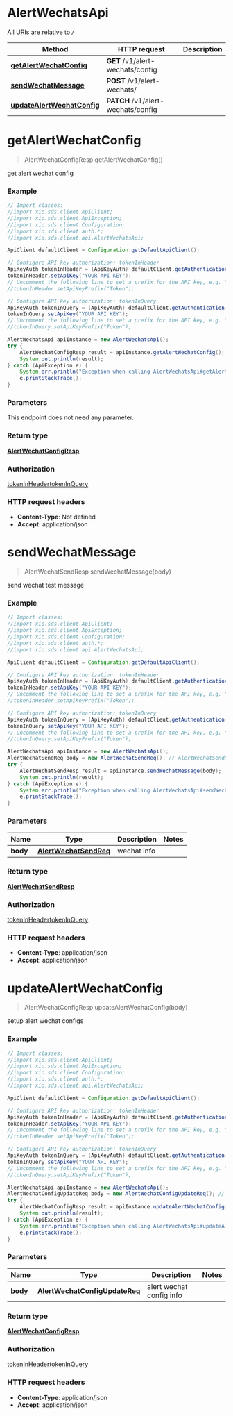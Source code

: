 # AlertWechatsApi

All URIs are relative to */*

Method | HTTP request | Description
------------- | ------------- | -------------
[**getAlertWechatConfig**](AlertWechatsApi.md#getAlertWechatConfig) | **GET** /v1/alert-wechats/config | 
[**sendWechatMessage**](AlertWechatsApi.md#sendWechatMessage) | **POST** /v1/alert-wechats/ | 
[**updateAlertWechatConfig**](AlertWechatsApi.md#updateAlertWechatConfig) | **PATCH** /v1/alert-wechats/config | 

<a name="getAlertWechatConfig"></a>
# **getAlertWechatConfig**
> AlertWechatConfigResp getAlertWechatConfig()



get alert wechat config

### Example
```java
// Import classes:
//import xio.sds.client.ApiClient;
//import xio.sds.client.ApiException;
//import xio.sds.client.Configuration;
//import xio.sds.client.auth.*;
//import xio.sds.client.api.AlertWechatsApi;

ApiClient defaultClient = Configuration.getDefaultApiClient();

// Configure API key authorization: tokenInHeader
ApiKeyAuth tokenInHeader = (ApiKeyAuth) defaultClient.getAuthentication("tokenInHeader");
tokenInHeader.setApiKey("YOUR API KEY");
// Uncomment the following line to set a prefix for the API key, e.g. "Token" (defaults to null)
//tokenInHeader.setApiKeyPrefix("Token");

// Configure API key authorization: tokenInQuery
ApiKeyAuth tokenInQuery = (ApiKeyAuth) defaultClient.getAuthentication("tokenInQuery");
tokenInQuery.setApiKey("YOUR API KEY");
// Uncomment the following line to set a prefix for the API key, e.g. "Token" (defaults to null)
//tokenInQuery.setApiKeyPrefix("Token");

AlertWechatsApi apiInstance = new AlertWechatsApi();
try {
    AlertWechatConfigResp result = apiInstance.getAlertWechatConfig();
    System.out.println(result);
} catch (ApiException e) {
    System.err.println("Exception when calling AlertWechatsApi#getAlertWechatConfig");
    e.printStackTrace();
}
```

### Parameters
This endpoint does not need any parameter.

### Return type

[**AlertWechatConfigResp**](AlertWechatConfigResp.md)

### Authorization

[tokenInHeader](../README.md#tokenInHeader)[tokenInQuery](../README.md#tokenInQuery)

### HTTP request headers

 - **Content-Type**: Not defined
 - **Accept**: application/json

<a name="sendWechatMessage"></a>
# **sendWechatMessage**
> AlertWechatSendResp sendWechatMessage(body)



send wechat test message

### Example
```java
// Import classes:
//import xio.sds.client.ApiClient;
//import xio.sds.client.ApiException;
//import xio.sds.client.Configuration;
//import xio.sds.client.auth.*;
//import xio.sds.client.api.AlertWechatsApi;

ApiClient defaultClient = Configuration.getDefaultApiClient();

// Configure API key authorization: tokenInHeader
ApiKeyAuth tokenInHeader = (ApiKeyAuth) defaultClient.getAuthentication("tokenInHeader");
tokenInHeader.setApiKey("YOUR API KEY");
// Uncomment the following line to set a prefix for the API key, e.g. "Token" (defaults to null)
//tokenInHeader.setApiKeyPrefix("Token");

// Configure API key authorization: tokenInQuery
ApiKeyAuth tokenInQuery = (ApiKeyAuth) defaultClient.getAuthentication("tokenInQuery");
tokenInQuery.setApiKey("YOUR API KEY");
// Uncomment the following line to set a prefix for the API key, e.g. "Token" (defaults to null)
//tokenInQuery.setApiKeyPrefix("Token");

AlertWechatsApi apiInstance = new AlertWechatsApi();
AlertWechatSendReq body = new AlertWechatSendReq(); // AlertWechatSendReq | wechat info
try {
    AlertWechatSendResp result = apiInstance.sendWechatMessage(body);
    System.out.println(result);
} catch (ApiException e) {
    System.err.println("Exception when calling AlertWechatsApi#sendWechatMessage");
    e.printStackTrace();
}
```

### Parameters

Name | Type | Description  | Notes
------------- | ------------- | ------------- | -------------
 **body** | [**AlertWechatSendReq**](AlertWechatSendReq.md)| wechat info |

### Return type

[**AlertWechatSendResp**](AlertWechatSendResp.md)

### Authorization

[tokenInHeader](../README.md#tokenInHeader)[tokenInQuery](../README.md#tokenInQuery)

### HTTP request headers

 - **Content-Type**: application/json
 - **Accept**: application/json

<a name="updateAlertWechatConfig"></a>
# **updateAlertWechatConfig**
> AlertWechatConfigResp updateAlertWechatConfig(body)



setup alert wechat configs

### Example
```java
// Import classes:
//import xio.sds.client.ApiClient;
//import xio.sds.client.ApiException;
//import xio.sds.client.Configuration;
//import xio.sds.client.auth.*;
//import xio.sds.client.api.AlertWechatsApi;

ApiClient defaultClient = Configuration.getDefaultApiClient();

// Configure API key authorization: tokenInHeader
ApiKeyAuth tokenInHeader = (ApiKeyAuth) defaultClient.getAuthentication("tokenInHeader");
tokenInHeader.setApiKey("YOUR API KEY");
// Uncomment the following line to set a prefix for the API key, e.g. "Token" (defaults to null)
//tokenInHeader.setApiKeyPrefix("Token");

// Configure API key authorization: tokenInQuery
ApiKeyAuth tokenInQuery = (ApiKeyAuth) defaultClient.getAuthentication("tokenInQuery");
tokenInQuery.setApiKey("YOUR API KEY");
// Uncomment the following line to set a prefix for the API key, e.g. "Token" (defaults to null)
//tokenInQuery.setApiKeyPrefix("Token");

AlertWechatsApi apiInstance = new AlertWechatsApi();
AlertWechatConfigUpdateReq body = new AlertWechatConfigUpdateReq(); // AlertWechatConfigUpdateReq | alert wechat config info
try {
    AlertWechatConfigResp result = apiInstance.updateAlertWechatConfig(body);
    System.out.println(result);
} catch (ApiException e) {
    System.err.println("Exception when calling AlertWechatsApi#updateAlertWechatConfig");
    e.printStackTrace();
}
```

### Parameters

Name | Type | Description  | Notes
------------- | ------------- | ------------- | -------------
 **body** | [**AlertWechatConfigUpdateReq**](AlertWechatConfigUpdateReq.md)| alert wechat config info |

### Return type

[**AlertWechatConfigResp**](AlertWechatConfigResp.md)

### Authorization

[tokenInHeader](../README.md#tokenInHeader)[tokenInQuery](../README.md#tokenInQuery)

### HTTP request headers

 - **Content-Type**: application/json
 - **Accept**: application/json

